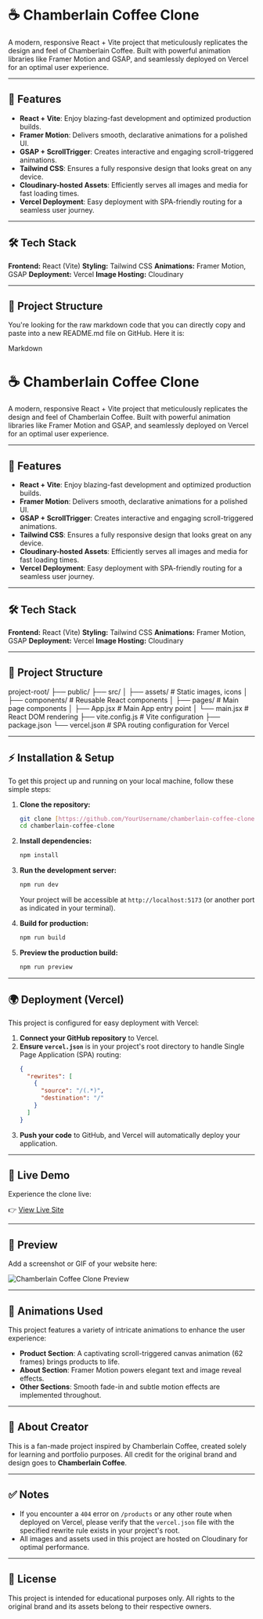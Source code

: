# ☕ Chamberlain Coffee Clone

A modern, responsive React + Vite project that meticulously replicates the design and feel of Chamberlain Coffee. Built with powerful animation libraries like Framer Motion and GSAP, and seamlessly deployed on Vercel for an optimal user experience.

---

## 🚀 Features

* **React + Vite**: Enjoy blazing-fast development and optimized production builds.
* **Framer Motion**: Delivers smooth, declarative animations for a polished UI.
* **GSAP + ScrollTrigger**: Creates interactive and engaging scroll-triggered animations.
* **Tailwind CSS**: Ensures a fully responsive design that looks great on any device.
* **Cloudinary-hosted Assets**: Efficiently serves all images and media for fast loading times.
* **Vercel Deployment**: Easy deployment with SPA-friendly routing for a seamless user journey.

---

## 🛠️ Tech Stack

**Frontend:** React (Vite)
**Styling:** Tailwind CSS
**Animations:** Framer Motion, GSAP
**Deployment:** Vercel
**Image Hosting:** Cloudinary

---

## 📂 Project Structure

You're looking for the raw markdown code that you can directly copy and paste into a new README.md file on GitHub. Here it is:

Markdown

# ☕ Chamberlain Coffee Clone

A modern, responsive React + Vite project that meticulously replicates the design and feel of Chamberlain Coffee. Built with powerful animation libraries like Framer Motion and GSAP, and seamlessly deployed on Vercel for an optimal user experience.

---

## 🚀 Features

* **React + Vite**: Enjoy blazing-fast development and optimized production builds.
* **Framer Motion**: Delivers smooth, declarative animations for a polished UI.
* **GSAP + ScrollTrigger**: Creates interactive and engaging scroll-triggered animations.
* **Tailwind CSS**: Ensures a fully responsive design that looks great on any device.
* **Cloudinary-hosted Assets**: Efficiently serves all images and media for fast loading times.
* **Vercel Deployment**: Easy deployment with SPA-friendly routing for a seamless user journey.

---

## 🛠️ Tech Stack

**Frontend:** React (Vite)
**Styling:** Tailwind CSS
**Animations:** Framer Motion, GSAP
**Deployment:** Vercel
**Image Hosting:** Cloudinary

---

## 📂 Project Structure

project-root/
├── public/
├── src/
│   ├── assets/         # Static images, icons
│   ├── components/     # Reusable React components
│   ├── pages/          # Main page components
│   ├── App.jsx         # Main App entry point
│   └── main.jsx        # React DOM rendering
├── vite.config.js      # Vite configuration
├── package.json
└── vercel.json         # SPA routing configuration for Vercel



---

## ⚡ Installation & Setup

To get this project up and running on your local machine, follow these simple steps:

1.  **Clone the repository:**
    ```bash
    git clone [https://github.com/YourUsername/chamberlain-coffee-clone.git](https://github.com/YourUsername/chamberlain-coffee-clone.git)
    cd chamberlain-coffee-clone
    ```

2.  **Install dependencies:**
    ```bash
    npm install
    ```

3.  **Run the development server:**
    ```bash
    npm run dev
    ```
    Your project will be accessible at `http://localhost:5173` (or another port as indicated in your terminal).

4.  **Build for production:**
    ```bash
    npm run build
    ```

5.  **Preview the production build:**
    ```bash
    npm run preview
    ```

---

## 🌍 Deployment (Vercel)

This project is configured for easy deployment with Vercel:

1.  **Connect your GitHub repository** to Vercel.
2.  **Ensure `vercel.json`** is in your project's root directory to handle Single Page Application (SPA) routing:
    ```json
    {
      "rewrites": [
        {
          "source": "/(.*)",
          "destination": "/"
        }
      ]
    }
    ```
3.  **Push your code** to GitHub, and Vercel will automatically deploy your application.

---

## 🔗 Live Demo

Experience the clone live:

👉 [View Live Site](YOUR_LIVE_SITE_URL_HERE)

---

## 📸 Preview

Add a screenshot or GIF of your website here:

![Chamberlain Coffee Clone Preview](https://via.placeholder.com/800x450.png?text=Your+Website+Screenshot+Here)

---

## 🧩 Animations Used

This project features a variety of intricate animations to enhance the user experience:

* **Product Section**: A captivating scroll-triggered canvas animation (62 frames) brings products to life.
* **About Section**: Framer Motion powers elegant text and image reveal effects.
* **Other Sections**: Smooth fade-in and subtle motion effects are implemented throughout.

---

## 👤 About Creator

This is a fan-made project inspired by Chamberlain Coffee, created solely for learning and portfolio purposes. All credit for the original brand and design goes to **Chamberlain Coffee**.

---

## ✅ Notes

* If you encounter a `404` error on `/products` or any other route when deployed on Vercel, please verify that the `vercel.json` file with the specified rewrite rule exists in your project's root.
* All images and assets used in this project are hosted on Cloudinary for optimal performance.

---

## 📜 License

This project is intended for educational purposes only. All rights to the original brand and its assets belong to their respective owners.
